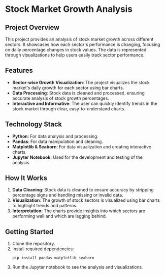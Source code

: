 # Stock Market Growth Analysis

## Project Overview

This project provides an analysis of stock market growth across different sectors. It showcases how each sector's performance is changing, focusing on daily percentage changes in stock values. The data is represented through visualizations to help users easily track sector performance.

## Features

- **Sector-wise Growth Visualization**: The project visualizes the stock market's daily growth for each sector using bar charts.
- **Data Processing**: Stock data is cleaned and processed, ensuring accurate analysis of stock growth percentages.
- **Interactive and Informative**: The user can quickly identify trends in the stock market through clear, easy-to-understand charts.

## Technology Stack

- **Python**: For data analysis and processing.
- **Pandas**: For data manipulation and cleaning.
- **Matplotlib & Seaborn**: For data visualization and creating interactive charts.
- **Jupyter Notebook**: Used for the development and testing of the analysis.

## How It Works

1. **Data Cleaning**: Stock data is cleaned to ensure accuracy by stripping percentage signs and handling missing or invalid data.
2. **Visualization**: The growth of stock sectors is visualized using bar charts to highlight trends and patterns.
3. **Interpretation**: The charts provide insights into which sectors are performing well and which are lagging behind.

## Getting Started

1. Clone the repository.
2. Install required dependencies:
   ```
   pip install pandas matplotlib seaborn
   ```
3. Run the Jupyter notebook to see the analysis and visualizations.

